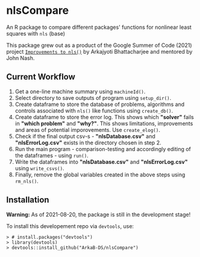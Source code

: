 # nlsCompare

An R package to compare different packages' functions for nonlinear least squares with `nls` (base)

This package grew out as a product of the Google Summer of Code (2021) project [`Improvements to nls()`](https://gitlab.com/nashjc/improvenls)
by Arkajyoti Bhattacharjee and mentored by John Nash. 

## Current Workflow

1. Get a one-line machine summary using `machineId()`.
2. Select directory to save outputs of program using `setup_dir()`.
3. Create dataframe to store the database of problems, algorithms and controls associated with `nls()` like functions using `create_db()`.
4. Create dataframe to store the error log. This shows which **"solver"** fails in **"which problem"** and **"why?"**. This shows limitations, improvements and areas of potential imporovements. Use `create_elog()`.
5. Check if the final output csv-s - **"nlsDatabase.csv"** and **"nlsErrorLog.csv"** exists in the directory chosen in step 2.
6. Run the main program - comparison-testing and accordingly editing of the dataframes - using `run()`.
7. Write the dataframes into **"nlsDatabase.csv"** and **"nlsErrorLog.csv"** using `write_csvs()`.
8. Finally, remove the global variables created in the above steps using `rm_nls()`.

## Installation

**Warning:** As of 2021-08-20, the package is still in the development stage!

To install this developement repo via `devtools`, use:

```
> # install.packages("devtools")
> library(devtools)
> devtools::install_github("ArkaB-DS/nlsCompare")
```
